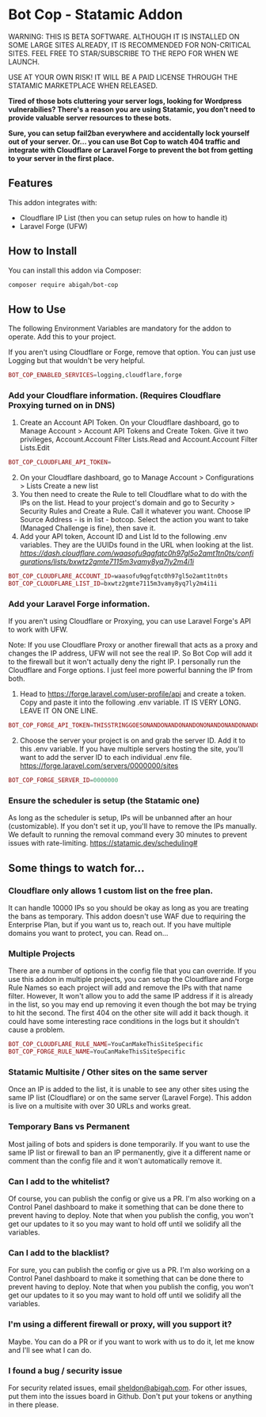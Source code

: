 # Bot Cop - Statamic Addon

WARNING: THIS IS BETA SOFTWARE. ALTHOUGH IT IS INSTALLED ON SOME LARGE SITES ALREADY, IT IS 
RECOMMENDED FOR NON-CRITICAL SITES. FEEL FREE TO STAR/SUBSCRIBE TO THE REPO FOR WHEN WE LAUNCH.

USE AT YOUR OWN RISK! IT WILL BE A PAID LICENSE THROUGH THE STATAMIC MARKETPLACE WHEN RELEASED.

**Tired of those bots cluttering your server logs, looking for Wordpress vulnerabilies? There's
a reason you are using Statamic, you don't need to provide valuable server resources to these
bots.**

**Sure, you can setup fail2ban everywhere and accidentally lock yourself out of your server.
Or... you can use Bot Cop to watch 404 traffic and integrate with Cloudflare or
Laravel Forge to prevent the bot from getting to your server in the first place.**

## Features

This addon integrates with:

- Cloudflare IP List (then you can setup rules on how to handle it)
- Laravel Forge (UFW)

## How to Install

You can install this addon via Composer:

```bash
composer require abigah/bot-cop
```

## How to Use

The following Environment Variables are mandatory for the addon to operate.
Add this to your project.

If you aren't using Cloudflare or Forge, remove that option. You can just use Logging but that wouldn't
be very helpful.

```php
BOT_COP_ENABLED_SERVICES=logging,cloudflare,forge
```

### Add your Cloudflare information. (Requires Cloudflare Proxying turned on in DNS)
1. Create an Account API Token. On your Cloudflare dashboard, go to Manage Account > Account API Tokens and Create Token. 
Give it two privileges, Account.Account Filter Lists.Read and Account.Account Filter Lists.Edit
```php
BOT_COP_CLOUDFLARE_API_TOKEN=
```
2. On your Cloudflare dashboard, go to Manage Account > Configurations > Lists Create a new list
3. You then need to create the Rule to tell Cloudflare what to do with the IPs on the list. Head to your project's domain and go to Security > Security Rules and Create a Rule.
Call it whatever you want. Choose IP Source Address - is in list - botcop. Select the action you want to take (Managed Challenge is fine), then save it.
4. Add your API token, Account ID and List Id to the following .env variables. They are the UUIDs found in the URL when looking at the list.
_https://dash.cloudflare.com/waasofu9qgfqtc0h97gl5o2amt1tn0ts/configurations/lists/bxwtz2gmte7115m3vamy8yq7ly2m4i1i_
```php
BOT_COP_CLOUDFLARE_ACCOUNT_ID=waasofu9qgfqtc0h97gl5o2amt1tn0ts
BOT_COP_CLOUDFLARE_LIST_ID=bxwtz2gmte7115m3vamy8yq7ly2m4i1i
```
### Add your Laravel Forge information. 
If you aren't using Cloudflare or Proxying, you can use Laravel Forge's API to work with UFW.

Note: If you use Cloudflare Proxy or another firewall that acts as a proxy and changes the IP address, UFW will not see the real IP. So Bot Cop will add it to the firewall but it won't actually deny the right IP. I personally run the Cloudflare and Forge options. I just feel more powerful banning the IP from both. 

1. Head to https://forge.laravel.com/user-profile/api and create a token. Copy and paste it into the following .env variable. 
IT IS VERY LONG. LEAVE IT ON ONE LINE.
```php
BOT_COP_FORGE_API_TOKEN=THISSTRINGGOESONANDONANDONANDONONANDONANDONANDONONANDONANDONANDONONANDONANDONANDONONANDONANDONANDONONANDONANDONANDONONANDONANDONANDONONANDONANDONANDON
```
2. Choose the server your project is on and grab the server ID. Add it to this .env variable. If you have multiple servers hosting the site, you'll want to add the server ID to each individual .env file.
https://forge.laravel.com/servers/0000000/sites
```php
BOT_COP_FORGE_SERVER_ID=0000000
```
### Ensure the scheduler is setup (the Statamic one)
As long as the scheduler is setup, IPs will be unbanned after an hour (customizable). If you don't set it up, you'll have to remove the IPs manually. We default to running the removal command every 30 minutes to prevent issues with rate-limiting.
https://statamic.dev/scheduling#

## Some things to watch for...

### Cloudflare only allows 1 custom list on the free plan.
It can handle 10000 IPs so you should be okay as long as you are treating the bans as temporary. This addon doesn't use WAF due to requiring the Enterprise Plan, but if you want us to, reach out. If you have multiple domains you want to protect, you can. Read on...

### Multiple Projects
There are a number of options in the config file that you can override. If you use this addon in multiple projects, you can setup the Cloudflare and Forge Rule Names so each project will add and remove the IPs with that name filter. However, It won't allow you to add the same IP address if it is already in the list, so you may end up removing it even though the bot may be trying to hit the second. The first 404 on the other site will add it back though. it could have some interesting race conditions in the logs but it shouldn't cause a problem.

```php
BOT_COP_CLOUDFLARE_RULE_NAME=YouCanMakeThisSiteSpecific
BOT_COP_FORGE_RULE_NAME=YouCanMakeThisSiteSpecific
```

### Statamic Multisite / Other sites on the same server
Once an IP is added to the list, it is unable to see any other sites using the same IP list (Cloudflare) or on the same server (Laravel Forge). This addon is live on a multisite with over 30 URLs and works great.

### Temporary Bans vs Permanent
Most jailing of bots and spiders is done temporarily. If you want to use the same IP list or firewall to ban an IP permanently, give it a different name or comment than the config file and it won't automatically remove it.

### Can I add to the whitelist?
Of course, you can publish the config or give us a PR. I'm also working on a Control Panel dashboard to make it something that can be done there to prevent having to deploy. Note that when you publish the config, you won't get our updates to it so you may want to hold off until we solidify all the variables.

### Can I add to the blacklist?
For sure, you can publish the config or give us a PR. I'm also working on a Control Panel dashboard to make it something that can be done there to prevent having to deploy. Note that when you publish the config, you won't get our updates to it so you may want to hold off until we solidify all the variables.

### I'm using a different firewall or proxy, will you support it?
Maybe. You can do a PR or if you want to work with us to do it, let me know and I'll see what I can do.

### I found a bug / security issue
For security related issues, email sheldon@abigah.com. For other issues, put them into the issues board in Github. Don't put your tokens or anything in there please.





